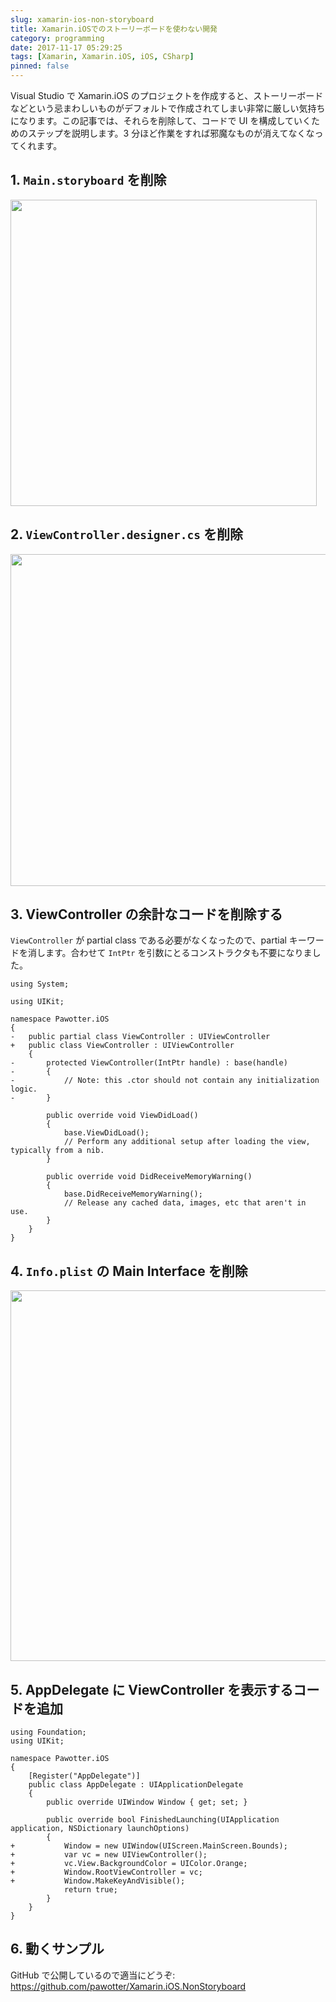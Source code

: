 ```yaml
---
slug: xamarin-ios-non-storyboard
title: Xamarin.iOSでのストーリーボードを使わない開発
category: programming
date: 2017-11-17 05:29:25
tags: [Xamarin, Xamarin.iOS, iOS, CSharp]
pinned: false
---
```


Visual Studio で Xamarin.iOS のプロジェクトを作成すると、ストーリーボードなどという忌まわしいものがデフォルトで作成されてしまい非常に厳しい気持ちになります。この記事では、それらを削除して、コードで UI を構成していくためのステップを説明します。3 分ほど作業をすれば邪魔なものが消えてなくなってくれます。

## 1. `Main.storyboard` を削除

<img width="490" src="https://qiita-image-store.s3.amazonaws.com/0/56771/45a901e8-92f0-bbc1-da55-bf0996d730ec.png">

## 2. `ViewController.designer.cs` を削除

<img width="531" src="https://qiita-image-store.s3.amazonaws.com/0/56771/79380b0f-99a8-fe0b-5738-59dd17d507b9.png">

## 3. ViewController の余計なコードを削除する

`ViewController` が partial class である必要がなくなったので、partial キーワードを消します。合わせて `IntPtr` を引数にとるコンストラクタも不要になりました。

```
using System;

using UIKit;

namespace Pawotter.iOS
{
-   public partial class ViewController : UIViewController
+   public class ViewController : UIViewController
    {
-       protected ViewController(IntPtr handle) : base(handle)
-       {
-           // Note: this .ctor should not contain any initialization logic.
-       }

        public override void ViewDidLoad()
        {
            base.ViewDidLoad();
            // Perform any additional setup after loading the view, typically from a nib.
        }

        public override void DidReceiveMemoryWarning()
        {
            base.DidReceiveMemoryWarning();
            // Release any cached data, images, etc that aren't in use.
        }
    }
}
```

## 4. `Info.plist` の Main Interface を削除

<img width="593" src="https://qiita-image-store.s3.amazonaws.com/0/56771/2feef945-ff66-1a7a-80bd-9422d1cc349d.png">

## 5. AppDelegate に ViewController を表示するコードを追加

```
using Foundation;
using UIKit;

namespace Pawotter.iOS
{
    [Register("AppDelegate")]
    public class AppDelegate : UIApplicationDelegate
    {
        public override UIWindow Window { get; set; }

        public override bool FinishedLaunching(UIApplication application, NSDictionary launchOptions)
        {
+           Window = new UIWindow(UIScreen.MainScreen.Bounds);
+           var vc = new UIViewController();
+           vc.View.BackgroundColor = UIColor.Orange;
+           Window.RootViewController = vc;
+           Window.MakeKeyAndVisible();
            return true;
        }
    }
}
```

## 6. 動くサンプル

GitHub で公開しているので適当にどうぞ: https://github.com/pawotter/Xamarin.iOS.NonStoryboard
